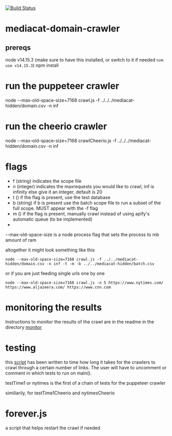[![Build Status](https://travis-ci.org/UTMediaCAT/mediacat-domain-crawler.svg?branch=master)](https://travis-ci.org/UTMediaCAT/mediacat-domain-crawler)
# mediacat-domain-crawler

## prereqs
node v14.15.3 (make sure to have this installed, or switch to it if needed `nvm use v14.15.3`)
npm install

# run the puppeteer crawler 
node --max-old-space-size=7168 crawl.js -f ../../../mediacat-hidden/domain.csv -n inf

# run the cheerio crawler 
node --max-old-space-size=7168 crawlCheerio.js -f ../../../mediacat-hidden/domain.csv -n inf

# flags
- f (string) indicates the scope file
- n (integer) indicates the maxrequests you would like to crawl, inf is infinity else give it an integer, default is 20
- t () if the flag is present, use the test database
- b (string) if b is present use the batch scope file to run a subset of the full scope. MUST appear with the -f flag
- m () if the flag is present, manually crawl instead of using apify's automatic queue (to be implemented)
- 
--max-old-space-size is a node process flag that sets the process to mb amount of ram

altogether it might look something like this

`node --max-old-space-size=7168 crawl.js -f ../../mediacat-hidden/domain.csv -n inf -t -m -b ../../mediacat-hidden/batch.csv`

or if you are just feeding single urls one by one 

`node --max-old-space-size=7168 crawl.js -n 5 https://www.nytimes.com/ https://www.aljazeera.com/ https://www.cnn.com`

# monitoring the results
Instructions to monitor the results of the crawl are in the readme in the directory [monitor](https://github.com/UTMediaCAT/mediacat-domain-crawler/blob/master/newCrawler/monitor/README.md)

# testing
this [script](https://github.com/UTMediaCAT/mediacat-domain-crawler/tree/master/newCrawler/test) has been written to time how long it takes for the crawlers to crawl through a certain number of links. The user will have to uncomment or comment in which tests to run on main().

testTime1 or nytimes is the first of a chain of tests for the puppeteer crawler

similiarily, for testTime1Cheerio and nytimesCheerio

# forever.js

a script that helps restart the crawl if needed
